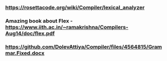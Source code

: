 ### https://rosettacode.org/wiki/Compiler/lexical_analyzer
### Amazing book about Flex - https://www.iith.ac.in/~ramakrishna/Compilers-Aug14/doc/flex.pdf
### https://github.com/DolevAttiya/Compiler/files/4564815/Grammar.Fixed.docx
